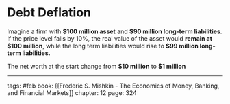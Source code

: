 # Debt Deflation
Imagine a firm with **\$100 million asset** and **\$90 million long-term liabilities**. If the price level falls by 10%, the real value of the asset would **remain at \$100 million**, while the long term liabilities would rise to **\$99 million long-term liabilities.**

The net worth at the start change from **\$10 million** to **\$1 million**
___
tags: #feb
book: [[Frederic S. Mishkin - The Economics of Money, Banking, and Financial Markets]]
chapter: 12
page: 324
